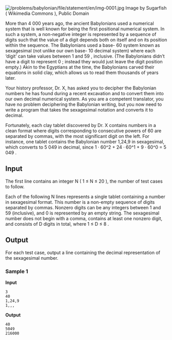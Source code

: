 ![/problems/babylonian/file/statement/en/img-0001.jpg](https://open.kattis.com/problems/babylonian/file/statement/en/img-0001.jpg)
Image by Sugarfish ( Wikimedia
Commons ), Public Domain

More than 4 000 years ago, the ancient Babylonians used a numerical system that
is well known for being the first positional numerical system.
In such a system, a non-negative integer is represented by a
sequence of digits such that the value of a digit depends both
on itself and on its position within the sequence. The
Babylonians used a base- 60 system known as sexagesimal (not
unlike our own base- 10 decimal system) where each ‘digit’ can take values between 1 and 59 , inclusive. (The Babylonians
didn’t have a digit to represent 0 ; instead they would just leave the
digit position empty.) Akin to the Egyptians at the time, the
Babylonians carved their equations in solid clay, which allows
us to read them thousands of years later.

Your history professor, Dr. X, has asked you to decipher the
Babylonian numbers he has found during a recent excavation and
to convert them into our own decimal numerical system. As you
are a competent translator, you have no problem deciphering the
Babylonian writing, but you now need to write a program that
takes the sexagesimal notation and converts it to decimal.

Fortunately, each clay tablet discovered by Dr. X contains
numbers in a clean format where digits corresponding to
consecutive powers of 60 are separated by commas, with the most significant digit on the
left. For instance, one tablet contains the Babylonian number 1,24,9 in
sexagesimal, which converts to 5 049 in decimal, since 1 · 60^2 + 24 · 60^1 + 9
· 60^0 = 5 049 .

## Input
The first line contains an integer N ( 1
≤ N ≤ 20 ), the number of test cases to
follow.

Each of the following N lines represents a single tablet
containing a number in sexagesimal format. This number is a
non-empty sequence of digits separated by commas. Nonzero
digits can be any integers between 1 and 59 (inclusive), and 0 is represented by an empty string.
The sexagesimal number does not begin with a comma, contains at
least one nonzero digit, and consists of D digits in total, where 1 ≤ D ≤ 8 .

## Output
For each test case, output a line containing the decimal
representation of the sexagesimal number.

### Sample 1
**Input**
```text
3
40
1,24,9
1,,,
```
**Output**
```text
40
5049
216000
```
